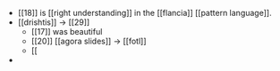 - [[18]] is [[right understanding]] in the [[flancia]] [[pattern language]].
- [[drishtis]] -> [[29]]
  - [[17]] was beautiful
  - [[20]] [[agora slides]] -> [[fotl]]
  - [[
-
